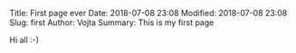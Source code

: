 Title: First page ever
Date: 2018-07-08 23:08
Modified: 2018-07-08 23:08
Slug: first
Author: Vojta
Summary: This is my first page

Hi all :-)